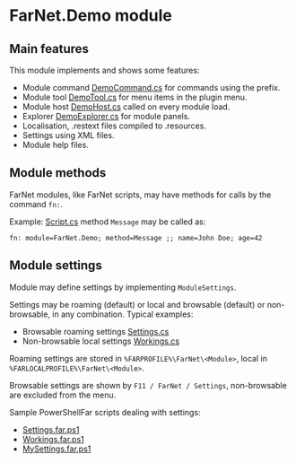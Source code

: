 # FarNet.Demo module

## Main features

This module implements and shows some features:

- Module command [DemoCommand.cs](DemoCommand.cs) for commands using the prefix.
- Module tool [DemoTool.cs](DemoTool.cs) for menu items in the plugin menu.
- Module host [DemoHost.cs](DemoHost.cs) called on every module load.
- Explorer [DemoExplorer.cs](DemoExplorer.cs) for module panels.
- Localisation, .restext files compiled to .resources.
- Settings using XML files.
- Module help files.

## Module methods

FarNet modules, like FarNet scripts, may have methods for calls by the command `fn:`.

Example: [Script.cs](Script.cs) method `Message` may be called as:

    fn: module=FarNet.Demo; method=Message ;; name=John Doe; age=42

## Module settings

Module may define settings by implementing `ModuleSettings`.

Settings may be roaming (default) or local and browsable (default) or non-browsable, in any combination.
Typical examples:

- Browsable roaming settings [Settings.cs](Settings.cs)
- Non-browsable local settings [Workings.cs](Workings.cs)

Roaming settings are stored in `%FARPROFILE%\FarNet\<Module>`, local in `%FARLOCALPROFILE%\FarNet\<Module>`.

Browsable settings are shown by `F11 / FarNet / Settings`, non-browsable are excluded from the menu.

Sample PowerShellFar scripts dealing with settings:

- [Settings.far.ps1](Scripts/Settings.far.ps1)
- [Workings.far.ps1](Scripts/Workings.far.ps1)
- [MySettings.far.ps1](Scripts/MySettings.far.ps1)
